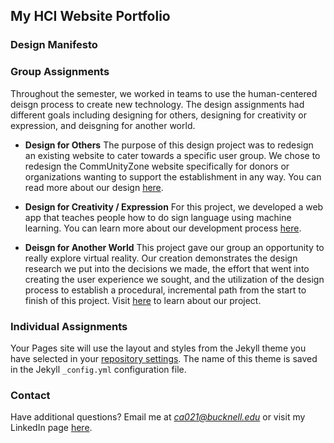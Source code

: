 ## My HCI Website Portfolio



### Design Manifesto



### Group Assignments

Throughout the semester, we worked in teams to use the human-centered deisgn process to create new technology. The design assignments had different goals including designing for others, designing for creativity or expression, and deisgning for another world. 


- **Design for Others** The purpose of this design project was to redesign an existing website to cater towards a specific user group. We chose to redesign the CommUnityZone website specifically for donors or organizations wanting to support the establishment in any way. You can read more about our design [here](https://medium.com/@dad044/design-for-others-group-3-111cefff8095).

- **Design for Creativity / Expression** For this project, we developed a web app that teaches people how to do sign language using machine learning. You can learn more about our development process [here](https://medium.com/@dbm030/hci-project-sign-language-fc13548bf04a).

- **Deisgn for Another World** This project gave our group an opportunity to really explore virtual reality. Our creation demonstrates the design research we put into the decisions we made, the effort that went into creating the user experience we sought, and the utilization of the design process to establish a procedural, incremental path from the start to finish of this project. Visit [here](https://ca021.medium.com/design-for-another-world-creating-a-virtual-concert-35d5d80e0f4b) to learn about our project.


### Individual Assignments

Your Pages site will use the layout and styles from the Jekyll theme you have selected in your [repository settings](https://github.com/ca021/hciFinal.github.io/settings). The name of this theme is saved in the Jekyll `_config.yml` configuration file.

### Contact

Have additional questions? Email me at *ca021@bucknell.edu* or visit my LinkedIn page [here](https://www.linkedin.com/in/courtney-andree-206345150). 

